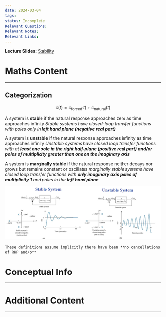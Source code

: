 ```yaml
---
date: 2024-03-04
tags: 
status: Incomplete
Relevant Questions: 
Relevant Notes: 
Relevant Links:
---
```

**Lecture Slides:**
[Stability](Attachments/Nise%20-%20Ch06%20Highlights.pdf)

# Maths Content
---


## Categorization

$$c(t) = c_{\text{forced}}(t) + c_{\text{natural}}(t)$$

A system is **stable** if the natural response approaches zero as time approaches infinity
*Stable systems have closed-loop transfer functions with poles only in **left hand plane (negative real part)***

A system is **unstable** if the natural response approaches infinity as time approaches infinity
*Unstable systems have closed loop transfer functions with at **least one pole in the right half-plane (positive real part) and/or poles of multiplicity greater than one on the imaginary axis***

A system is **marginally stable** if the natural response neither decays nor grows but remains constant or oscillates
*marginally stable systems have closed loop transfer functions with **only imaginary axis poles of multiplicity 1** and poles in the **left hand plane***

![](Attachments/Pasted%20image%2020240304224319.png)

```ad-note
These definitions assume implicitly there have been **no cancellations of RHP and/o**

```


# Conceptual Info
---



# Additional Content
---
